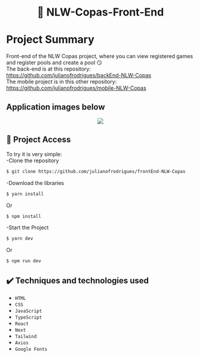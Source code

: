 <h1 align="center"> 🏅 NLW-Copas-Front-End </h1>

# Project Summary
Front-end of the NLW Copas project, where you can view registered games and register pools and create a pool 😏 <br>
The back-end is at this repository: https://github.com/julianofrodrigues/backEnd-NLW-Copas<br>
The mobile project is in this other repository: https://github.com/julianofrodrigues/mobile-NLW-Copas

## Application images below 
</p>
<p align="center">
<img src="https://i.imgur.com/NYYLlDg.png"/><br>
</p>

## 📁 Project Access
To try it is very simple:<br>
-Clone the repository
```bash
$ git clone https://github.com/julianofrodrigues/frontEnd-NLW-Copas
```
-Download the libraries
```bash
$ yarn install
```
Or
```bash
$ npm install
```
-Start the Project
```bash
$ yarn dev
```
Or
```bash
$ npm run dev
```

## ✔️ Techniques and technologies used
- ``HTML``
- ``CSS``
- ``JavaScript``
- ``TypeScript``
- ``React``
- ``Next``
- ``Tailwind``
- ``Axios``
- ``Google Fonts``


